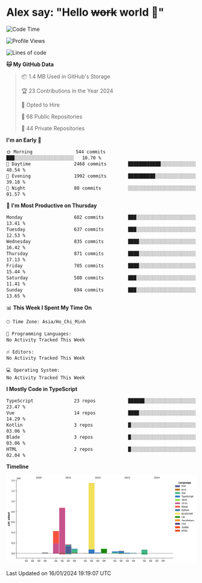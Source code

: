 # Alex say: "Hello ~~work~~ world 🐾"

<!--START_SECTION:waka-->
![Code Time](http://img.shields.io/badge/Code%20Time-1%2C066%20hrs%2055%20mins-blue)

![Profile Views](http://img.shields.io/badge/Profile%20Views-0-blue)

![Lines of code](https://img.shields.io/badge/From%20Hello%20World%20I%27ve%20Written-3.2%20million%20lines%20of%20code-blue)

**🐱 My GitHub Data** 

> 📦 1.4 MB Used in GitHub's Storage 
 > 
> 🏆 23 Contributions in the Year 2024
 > 
> 💼 Opted to Hire
 > 
> 📜 68 Public Repositories 
 > 
> 🔑 44 Private Repositories 
 > 
**I'm an Early 🐤** 

```text
🌞 Morning                544 commits         ███░░░░░░░░░░░░░░░░░░░░░░   10.70 % 
🌆 Daytime                2468 commits        ████████████░░░░░░░░░░░░░   48.54 % 
🌃 Evening                1992 commits        ██████████░░░░░░░░░░░░░░░   39.18 % 
🌙 Night                  80 commits          ░░░░░░░░░░░░░░░░░░░░░░░░░   01.57 % 
```
📅 **I'm Most Productive on Thursday** 

```text
Monday                   682 commits         ███░░░░░░░░░░░░░░░░░░░░░░   13.41 % 
Tuesday                  637 commits         ███░░░░░░░░░░░░░░░░░░░░░░   12.53 % 
Wednesday                835 commits         ████░░░░░░░░░░░░░░░░░░░░░   16.42 % 
Thursday                 871 commits         ████░░░░░░░░░░░░░░░░░░░░░   17.13 % 
Friday                   785 commits         ████░░░░░░░░░░░░░░░░░░░░░   15.44 % 
Saturday                 580 commits         ███░░░░░░░░░░░░░░░░░░░░░░   11.41 % 
Sunday                   694 commits         ███░░░░░░░░░░░░░░░░░░░░░░   13.65 % 
```


📊 **This Week I Spent My Time On** 

```text
🕑︎ Time Zone: Asia/Ho_Chi_Minh

💬 Programming Languages: 
No Activity Tracked This Week

🔥 Editors: 
No Activity Tracked This Week

💻 Operating System: 
No Activity Tracked This Week
```

**I Mostly Code in TypeScript** 

```text
TypeScript               23 repos            ██████░░░░░░░░░░░░░░░░░░░   23.47 % 
Vue                      14 repos            ████░░░░░░░░░░░░░░░░░░░░░   14.29 % 
Kotlin                   3 repos             █░░░░░░░░░░░░░░░░░░░░░░░░   03.06 % 
Blade                    3 repos             █░░░░░░░░░░░░░░░░░░░░░░░░   03.06 % 
HTML                     2 repos             █░░░░░░░░░░░░░░░░░░░░░░░░   02.04 % 
```



**Timeline**

![Lines of Code chart](https://raw.githubusercontent.com/alexzvn/alexzvn/main/assets/bar_graph.png)


 Last Updated on 16/01/2024 19:19:07 UTC
<!--END_SECTION:waka-->

